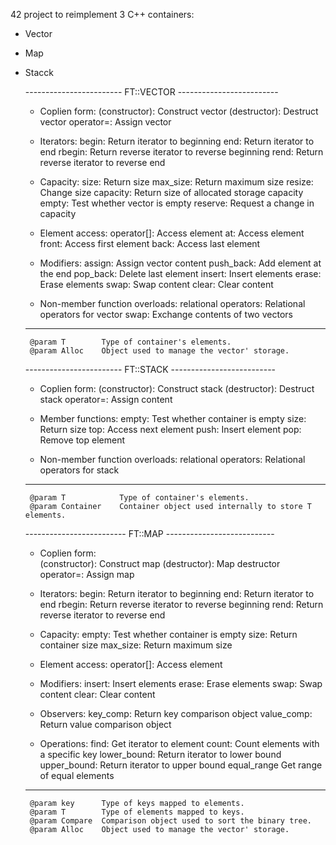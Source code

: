 42 project to reimplement 3 C++ containers:

- Vector
- Map
- Stacck


     ------------------------ FT::VECTOR ------------------------- 
    
     - Coplien form:
     (constructor):        Construct vector
     (destructor):         Destruct vector
     operator=:            Assign vector
    
     - Iterators:
     begin:                Return iterator to beginning
     end:                  Return iterator to end
     rbegin:               Return reverse iterator to reverse beginning
     rend:                 Return reverse iterator to reverse end
    
     - Capacity:
     size:                 Return size
     max_size:             Return maximum size
     resize:               Change size
     capacity:             Return size of allocated storage capacity
     empty:                Test whether vector is empty
     reserve:              Request a change in capacity
    
     - Element access:
     operator[]:           Access element
     at:                   Access element
     front:                Access first element
     back:                 Access last element
    
     - Modifiers:
     assign:               Assign vector content
     push_back:            Add element at the end
     pop_back:             Delete last element
     insert:               Insert elements
     erase:                Erase elements
     swap:                 Swap content
     clear:                Clear content
    
     - Non-member function overloads:
     relational operators: Relational operators for vector
     swap:                 Exchange contents of two vectors
     ------------------------------------------------------------- 
    
       @param T        Type of container's elements.
       @param Alloc    Object used to manage the vector' storage.


     ------------------------ FT::STACK -------------------------- 
    
     - Coplien form:
     (constructor):        Construct stack
     (destructor):         Destruct stack
     operator=:            Assign content
    
     - Member functions:
     empty:                Test whether container is empty
     size:                 Return size
     top:                  Access next element
     push:                 Insert element
     pop:                  Remove top element
    
     - Non-member function overloads:
     relational operators: Relational operators for stack
     ------------------------------------------------------------- 

       @param T            Type of container's elements.
       @param Container    Container object used internally to store T elements.


     ------------------------- FT::MAP --------------------------- 
    
     - Coplien form:           
     (constructor):    Construct map
     (destructor):     Map destructor
     operator=:        Assign map
    
     - Iterators:
     begin:            Return iterator to beginning
     end:              Return iterator to end
     rbegin:           Return reverse iterator to reverse beginning
     rend:             Return reverse iterator to reverse end
    
     - Capacity:
     empty:            Test whether container is empty
     size:             Return container size
     max_size:         Return maximum size
    
     - Element access:
     operator[]:       Access element
    
     - Modifiers:
     insert:           Insert elements
     erase:            Erase elements
     swap:             Swap content
     clear:            Clear content
    
     - Observers:
     key_comp:         Return key comparison object
     value_comp:       Return value comparison object
    
     - Operations:
     find:             Get iterator to element
     count:            Count elements with a specific key
     lower_bound:      Return iterator to lower bound
     upper_bound:      Return iterator to upper bound
     equal_range       Get range of equal elements
     ------------------------------------------------------------- 
    
       @param key      Type of keys mapped to elements.
       @param T        Type of elements mapped to keys.
       @param Compare  Comparison object used to sort the binary tree.
       @param Alloc    Object used to manage the vector' storage.
    